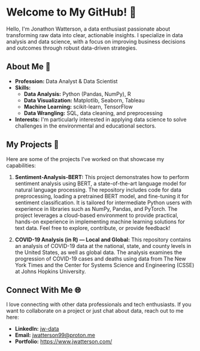 # Welcome to My GitHub! 👋

Hello, I'm Jonathon Watterson, a data enthusiast passionate about transforming raw data into clear, actionable insights. I specialize in data analysis and data science, with a focus on improving business decisions and outcomes through robust data-driven strategies.

## About Me 📖

- **Profession:** Data Analyst & Data Scientist
- **Skills:** 
  - **Data Analysis:** Python (Pandas, NumPy), R
  - **Data Visualization:** Matplotlib, Seaborn, Tableau
  - **Machine Learning:** scikit-learn, TensorFlow
  - **Data Wrangling:** SQL, data cleaning, and preprocessing
- **Interests:** I'm particularly interested in applying data science to solve challenges in the environmental and educational sectors.

## My Projects 🚀

Here are some of the projects I've worked on that showcase my capabilities:

1. **Sentiment-Analysis-BERT:** This project demonstrates how to perform sentiment analysis using BERT, a state-of-the-art language model for natural language processing. The repository includes code for data preprocessing, loading a pretrained BERT model, and fine-tuning it for sentiment classification. It is tailored for intermediate Python users with experience in libraries such as NumPy, Pandas, and PyTorch. The project leverages a cloud-based environment to provide practical, hands-on experience in implementing machine learning solutions for text data. Feel free to explore, contribute, or provide feedback!

2. **COVID-19 Analysis (in R) — Local and Global:** This repository contains an analysis of COVID-19 data at the national, state, and county levels in the United States, as well as global data. The analysis examines the progression of COVID-19 cases and deaths using data from The New York Times and the Center for Systems Science and Engineering (CSSE) at Johns Hopkins University.

## Connect With Me 🌐

I love connecting with other data professionals and tech enthusiasts. If you want to collaborate on a project or just chat about data, reach out to me here:

- **LinkedIn:** [jw-data](https://www.linkedin.com/in/jw-data/)
- **Email:** jwatterson99@proton.me
- **Portfolio:** https://www.jwatterson.com/
